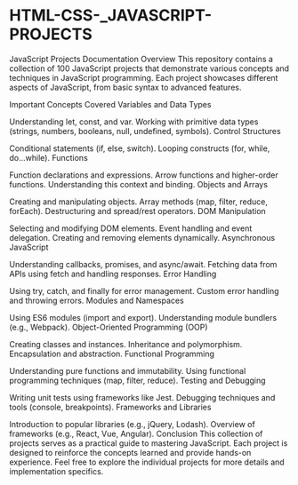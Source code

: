 # HTML-CSS-_JAVASCRIPT-PROJECTS
JavaScript Projects Documentation
Overview
This repository contains a collection of 100 JavaScript projects that demonstrate various concepts and techniques in JavaScript programming. Each project showcases different aspects of JavaScript, from basic syntax to advanced features.

Important Concepts Covered
Variables and Data Types

Understanding let, const, and var.
Working with primitive data types (strings, numbers, booleans, null, undefined, symbols).
Control Structures

Conditional statements (if, else, switch).
Looping constructs (for, while, do...while).
Functions

Function declarations and expressions.
Arrow functions and higher-order functions.
Understanding this context and binding.
Objects and Arrays

Creating and manipulating objects.
Array methods (map, filter, reduce, forEach).
Destructuring and spread/rest operators.
DOM Manipulation

Selecting and modifying DOM elements.
Event handling and event delegation.
Creating and removing elements dynamically.
Asynchronous JavaScript

Understanding callbacks, promises, and async/await.
Fetching data from APIs using fetch and handling responses.
Error Handling

Using try, catch, and finally for error management.
Custom error handling and throwing errors.
Modules and Namespaces

Using ES6 modules (import and export).
Understanding module bundlers (e.g., Webpack).
Object-Oriented Programming (OOP)

Creating classes and instances.
Inheritance and polymorphism.
Encapsulation and abstraction.
Functional Programming

Understanding pure functions and immutability.
Using functional programming techniques (map, filter, reduce).
Testing and Debugging

Writing unit tests using frameworks like Jest.
Debugging techniques and tools (console, breakpoints).
Frameworks and Libraries

Introduction to popular libraries (e.g., jQuery, Lodash).
Overview of frameworks (e.g., React, Vue, Angular).
Conclusion
This collection of projects serves as a practical guide to mastering JavaScript. Each project is designed to reinforce the concepts learned and provide hands-on experience. Feel free to explore the individual projects for more details and implementation specifics.
